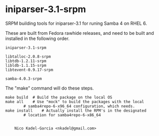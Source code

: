iniparser-3.1-srpm
==================

SRPM building tools for iniparser-3.1 for runing Samba 4 on RHEL 6.

These are built from Fedora rawhide releases, and need to be built and
installed in the following order.

	iniparser-3.1-srpm

	libtalloc-2.0.8-srpm
	libtdb-1.2.11-srpm
	libldb-1.1.15-srpm
	libtevent-0.9.17-srpm

	samba-4.0.3-srpm

The "make" command will do these steps.

	make build	# Build the package on the local OS
	make all	# Use "mock" to build the packages with the local
			# samba4repo-6-x96_64 configuration, which needs.
	make install	# Actually install the RPM's in the designated
			# location for samba4repo-6-x86_64


		Nico Kadel-Garcia <nkadel@gmail.com>